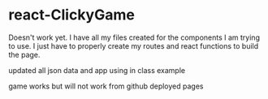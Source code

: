 # react-ClickyGame

Doesn't work yet. I have all my files created for the components I am trying to use. I just have to properly create my routes and react functions to build the page.


updated all json data and app using in class example

game works but will not work from github deployed pages
